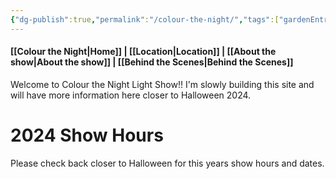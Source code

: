 ```yaml
---
{"dg-publish":true,"permalink":"/colour-the-night/","tags":["gardenEntry"]}
---
```


#### [[Colour the Night\|Home]] | [[Location\|Location]] | [[About the show\|About the show]] | [[Behind the Scenes\|Behind the Scenes]]



Welcome to Colour the Night Light Show!! I'm slowly building this site and will have more information here closer to Halloween 2024.

# 2024 Show Hours
Please check back closer to Halloween for this years show hours and dates.

